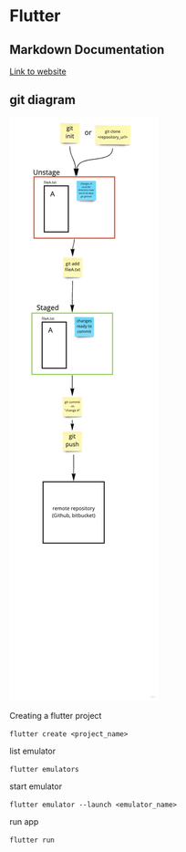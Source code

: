 # Flutter

## Markdown Documentation 
 [Link to website](https://github.com/provincieNH/Dataplatform)
    
## git diagram
![Image](./images/git.jpg)



Creating a flutter project 

`flutter create <project_name>`

list emulator 

`flutter emulators`

start emulator 

`flutter emulator --launch <emulator_name>`

run app 

`flutter run`
